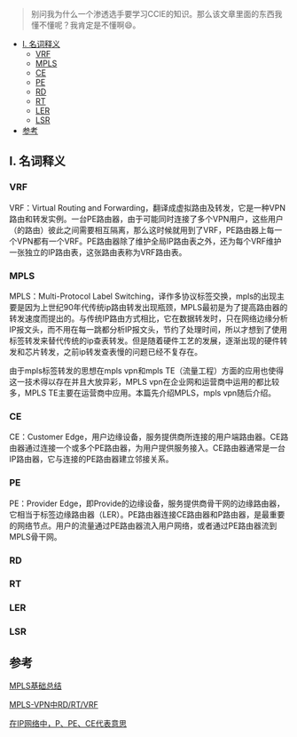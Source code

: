 >别问我为什么一个渗透选手要学习CCIE的知识。那么该文章里面的东西我懂不懂呢？我肯定是不懂啊😄。


<!-- TOC -->

- [I. 名词释义](#i-名词释义)
    - [VRF](#vrf)
    - [MPLS](#mpls)
    - [CE](#ce)
    - [PE](#pe)
    - [RD](#rd)
    - [RT](#rt)
    - [LER](#ler)
    - [LSR](#lsr)
- [参考](#参考)

<!-- /TOC -->

## I. 名词释义
### VRF
VRF：Virtual Routing and Forwarding，翻译成虚拟路由及转发，它是一种VPN路由和转发实例。一台PE路由器，由于可能同时连接了多个VPN用户，这些用户（的路由）彼此之间需要相互隔离，那么这时候就用到了VRF，PE路由器上每一个VPN都有一个VRF。PE路由器除了维护全局IP路由表之外，还为每个VRF维护一张独立的IP路由表，这张路由表称为VRF路由表。

### MPLS
MPLS：Multi-Protocol Label Switching，译作多协议标签交换，mpls的出现主要是因为上世纪90年代传统ip路由转发出现瓶颈，MPLS最初是为了提高路由器的转发速度而提出的。与传统IP路由方式相比，它在数据转发时，只在网络边缘分析IP报文头，而不用在每一跳都分析IP报文头，节约了处理时间，所以才想到了使用标签转发来替代传统的ip查表转发。但是随着硬件工艺的发展，逐渐出现的硬件转发和芯片转发，之前ip转发查表慢的问题已经不复存在。

由于mpls标签转发的思想在mpls vpn和mpls TE（流量工程）方面的应用也使得这一技术得以存在并且大放异彩，MPLS vpn在企业网和运营商中运用的都比较多，MPLS TE主要在运营商中应用。本篇先介绍MPLS，mpls vpn随后介绍。

### CE
CE：Customer Edge，用户边缘设备，服务提供商所连接的用户端路由器。CE路由器通过连接一个或多个PE路由器，为用户提供服务接入。CE路由器通常是一台IP路由器，它与连接的PE路由器建立邻接关系。

### PE
PE：Provider Edge，即Provide的边缘设备，服务提供商骨干网的边缘路由器，它相当于标签边缘路由器（LER）。PE路由器连接CE路由器和P路由器，是最重要的网络节点。用户的流量通过PE路由器流入用户网络，或者通过PE路由器流到MPLS骨干网。

### RD


### RT

### LER

### LSR

## 参考
[MPLS基础总结](https://darkless.cn/2018/03/23/MPLS-summary/)

[MPLS-VPN中RD/RT/VRF](https://darkless.cn/2016/11/26/MPLS-VPN-RD-RT-VRF/)

[在IP网络中，P、PE、CE代表意思](https://www.cnblogs.com/zafu/p/8494481.html)